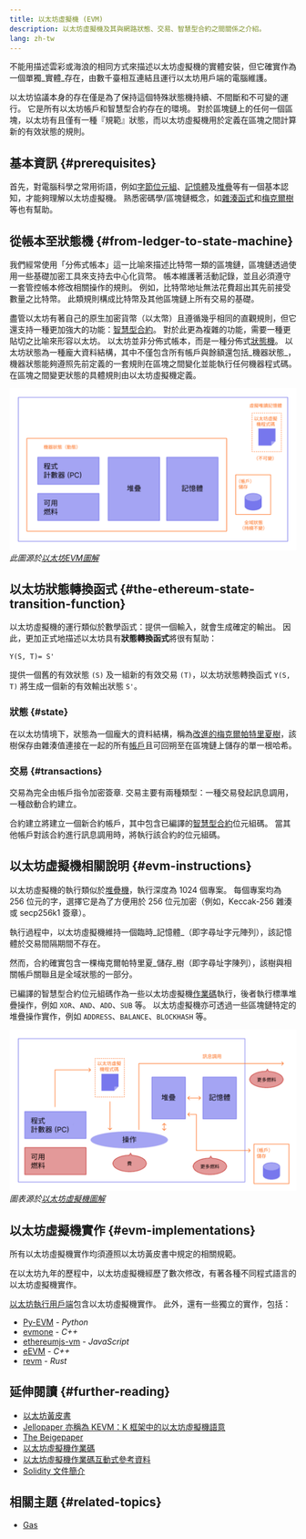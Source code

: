 ```yaml
---
title: 以太坊虛擬機 (EVM)
description: 以太坊虛擬機及其與網路狀態、交易、智慧型合約之間關係之介紹。
lang: zh-tw
---
```


不能用描述雲彩或海浪的相同方式來描述以太坊虛擬機的實體安裝，但它確實作為一個單獨_實體_存在，由數千臺相互連結且運行以太坊用戶端的電腦維護。

以太坊協議本身的存在僅是為了保持這個特殊狀態機持續、不間斷和不可變的運行。 它是所有以太坊帳戶和智慧型合約存在的環境。 對於區塊鏈上的任何一個區塊，以太坊有且僅有一種『規範』狀態，而以太坊虛擬機用於定義在區塊之間計算新的有效狀態的規則。

## 基本資訊 {#prerequisites}

首先，對電腦科學之常用術語，例如[字節位元組](https://wikipedia.org/wiki/Byte)、[記憶體](https://wikipedia.org/wiki/Computer_memory)及[堆疊](https://wikipedia.org/wiki/Stack_(abstract_data_type))等有一個基本認知，才能夠理解以太坊虛擬機。 熟悉密碼學/區塊鏈概念，如[雜湊函式](https://wikipedia.org/wiki/Cryptographic_hash_function)和[梅克爾樹](https://wikipedia.org/wiki/Merkle_tree)等也有幫助。

## 從帳本至狀態機 {#from-ledger-to-state-machine}

我們經常使用「分佈式帳本」這一比喻來描述比特幣一類的區塊鏈，區塊鏈透過使用一些基礎加密工具來支持去中心化貨幣。 帳本維護著活動記錄，並且必須遵守一套管控帳本修改相關操作的規則。 例如，比特幣地址無法花費超出其先前接受數量之比特幣。 此類規則構成比特幣及其他區塊鏈上所有交易的基礎。

盡管以太坊有著自己的原生加密貨幣（以太幣）且遵循幾乎相同的直觀規則，但它還支持一種更加強大的功能：[智慧型合約](/developers/docs/smart-contracts/)。 對於此更為複雜的功能，需要一種更貼切之比喻來形容以太坊。 以太坊並非分佈式帳本，而是一種分佈式[狀態機](https://wikipedia.org/wiki/Finite-state_machine)。 以太坊狀態為一種龐大資料結構，其中不僅包含所有帳戶與餘額還包括_機器狀態_，機器狀態能夠遵照先前定義的一套規則在區塊之間變化並能執行任何機器程式碼。 在區塊之間變更狀態的具體規則由以太坊虛擬機定義。

![展示以太坊虛擬機構成的圖表](./evm.png) _此圖源於[以太坊EVM圖解](https://takenobu-hs.github.io/downloads/ethereum_evm_illustrated.pdf)_

## 以太坊狀態轉換函式 {#the-ethereum-state-transition-function}

以太坊虛擬機的運行類似於數學函式：提供一個輸入，就會生成確定的輸出。 因此，更加正式地描述以太坊具有**狀態轉換函式**將很有幫助：

```
Y(S, T)= S'
```

提供一個舊的有效狀態 `(S)` 及一組新的有效交易 `(T)`，以太坊狀態轉換函式 `Y(S, T)` 將生成一個新的有效輸出狀態 `S'`。

### 狀態 {#state}

在以太坊情境下，狀態為一個龐大的資料結構，稱為[改進的梅克爾帕特里夏樹](/developers/docs/data-structures-and-encoding/patricia-merkle-trie/)，該樹保存由雜湊值連接在一起的所有[帳戶](/developers/docs/accounts/)且可回朔至在區塊鏈上儲存的單一根哈希。

### 交易 {#transactions}

交易為完全由帳戶指令加密簽章. 交易主要有兩種類型：一種交易發起訊息調用，一種啟動合約建立。

合約建立將建立一個新合約帳戶，其中包含已編譯的[智慧型合約](/developers/docs/smart-contracts/anatomy/)位元組碼。 當其他帳戶對該合約進行訊息調用時，將執行該合約的位元組碼。

## 以太坊虛擬機相關說明 {#evm-instructions}

以太坊虛擬機的執行類似於[堆疊機](https://wikipedia.org/wiki/Stack_machine)，執行深度為 1024 個專案。 每個專案均為 256 位元的字，選擇它是為了方便用於 256 位元加密（例如，Keccak-256 雜湊或 secp256k1 簽章）。

執行過程中，以太坊虛擬機維持一個臨時_記憶體_（即字尋址字元陣列），該記憶體於交易間隔期間不存在。

然而，合約確實包含一棵梅克爾帕特里夏_儲存_樹（即字尋址字陳列），該樹與相關帳戶關聯且是全域狀態的一部分。

已編譯的智慧型合約位元組碼作為一些以太坊虛擬機[作業碼](/developers/docs/evm/opcodes)執行，後者執行標準堆疊操作，例如 `XOR`、`AND`、`ADD`、`SUB` 等。 以太坊虛擬機亦可透過一些區塊鏈特定的堆疊操作實作，例如 `ADDRESS`、`BALANCE`、`BLOCKHASH` 等。

![展示需要燃料的以太坊虛擬機操作](../gas/gas.png) _圖表源於[以太坊虛擬機圖解](https://takenobu-hs.github.io/downloads/ethereum_evm_illustrated.pdf)_

## 以太坊虛擬機實作 {#evm-implementations}

所有以太坊虛擬機實作均須遵照以太坊黃皮書中規定的相關規範。

在以太坊九年的歷程中，以太坊虛擬機經歷了數次修改，有著各種不同程式語言的以太坊虛擬機實作。

[以太坊執行用戶端](/developers/docs/nodes-and-clients/#execution-clients)包含以太坊虛擬機實作。 此外，還有一些獨立的實作，包括：

- [Py-EVM](https://github.com/ethereum/py-evm) - _Python_
- [evmone](https://github.com/ethereum/evmone) - _C++_
- [ethereumjs-vm](https://github.com/ethereumjs/ethereumjs-vm) - _JavaScript_
- [eEVM](https://github.com/microsoft/eevm) - _C++_
- [revm](https://github.com/bluealloy/revm) - _Rust_

## 延伸閱讀 {#further-reading}

- [以太坊黃皮書](https://ethereum.github.io/yellowpaper/paper.pdf)
- [Jellopaper 亦稱為 KEVM：K 框架中的以太坊虛擬機語意](https://jellopaper.org/)
- [The Beigepaper](https://github.com/chronaeon/beigepaper)
- [以太坊虛擬機作業碼](https://www.ethervm.io/)
- [以太坊虛擬機作業碼互動式參考資料](https://www.evm.codes/)
- [Solidity 文件簡介](https://docs.soliditylang.org/en/latest/introduction-to-smart-contracts.html#index-6)

## 相關主題 {#related-topics}

- [Gas](/developers/docs/gas/)
